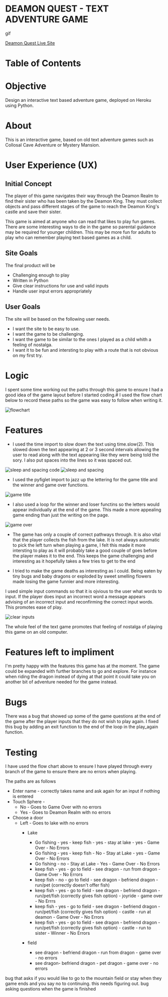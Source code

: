 # DEAMON QUEST - TEXT ADVENTURE GAME

gif

[Deamon Quest Live Site](https://pp3-adventure-game.herokuapp.com/)


# Table of Contents

# Objective

Design an interactive text based adventure game, deployed on Heroku using Python.

# About

This is an interactive game, based on old text adventure games such as Collosal Cave Adventure or Mystery Mansion. 

# User Experience (UX)

## Initial Concept

The player of this game navigates their way through the Deamon Realm to find their sister who has been taken by the Deamon King.  They must collect objects and pass different stages of the game to reach the Deamon King's castle and save their sister.

This game is aimed at anyone who can read that likes to play fun games.  There are some interesting ways to die in the game so parental guidance may be required for younger children.  This may be more fun for adults to play who can remember playing text based games as a child.

## Site Goals

The final product will be
- Challenging enough to play
- Written in Python
- Give clear instructions for use and valid inputs
- Handle user input errors appropriately

## User Goals

The site will be based on the following user needs.

- I want the site to be easy to use.
- I want the game to be challenging.
- I want the game to be similar to the ones I played as a child whith a feeling of nostalga.
- I want it to be fun and intersting to play with a route that is not obvious on my first try.

# Logic

I spent some time working out the paths through this game to ensure I had a good idea of the game layout before I started coding.#
I used the flow chart below to record these paths so the game was easy to follow when writing it.   

![flowchart](images/flowchart.png)


# Features

- I used the time import to slow down the text using time.slow(2).
This slowed down the text appearing at 2 or 3 second intervals allowing the user to read along with the text appearing like they were being told the sory.  I also put spaces into the lines so it was spaced out.

![sleep and spacing code](images/time-sleep-code.png)
![sleep and spacing](images/sleep-space.png)

- I used the pyfiglet import to jazz up the lettering for the game title and the winner and game over functions.

![game title](images/game-title.png)

- I also used a loop for the winner and loser functins so the letters would appear individually at the end of the game.  This made a more appealing game ending than just the writing on the page.

![game over](images/game-over.png)

- The game has only a couple of correct pathways through.  It is also vital that the player collects the fish from the lake.  It is not always automatic to pick the left turn when playing a game, I felt this made it more intersting to play as it will probably take a good couple of goes before the player makes it to the end.  This keeps the game challenging and interesting as it hopefully takes a few tries to get to the end

- I tried to make the game deaths as interesting as I could.  Being eaten by tiny bugs and baby dragons or exploded by sweet smelling flowers made losing the game funnier and more interesting. 

I used simple input commands so that it is ojvious to the user what words to input.  If the player does input an incorrect word a message appears advising of an incorrect input and reconfirming the correct input words.  This promotes ease of play.

![clear inputs](images/clear-inputs.png)

The whole feel of the text game promotes that feeling of nostalga of playing this game on an old computer.

# Features left to impliment

I'm pretty happy with the features this game has at the moment.  The game could be expanded with further branches to go and explore.  For instance when riding the dragon instead of dying at that point it could take you on another bit of adventure needed for the game instead.

# Bugs

There was a bug that showed up some of the game questions at the end of the game after the player inputs that they do not wish to play again.  I fixed this bug by adding an exit function to the end of the loop in the play_again function.

# Testing

I have used the flow chart above to ensure I have played through every branch of the game to ensure there are no errors when playing.

The paths are as follows

- Enter name - correctly takes name and ask again for an input if nothing is entered
- Touch Sphere - 
  - No - Goes to Game Over with no errors
  - Yes - Goes to Deamon Realm with no errors
- Choose a door
  - Left - Goes to lake with no errors
    - Lake 
      - Go fishing - yes - keep fish - yes - stay at lake - yes - Game Over - No Errors
      - Go fishing - yes - keep fish - No - Stay at Lake  - yes - Game Over - No Errors
      - Go fishing - no - Stay at Lake - Yes - Game Over - No Errors
      - keep fish - yes - go to field - see dragon - run from dragon - Game Over - No Errors
      - keep fish - no - go to field - see dragon - befriend dragon - run/pet (correctly doesn't offer fish)
      - keep fish - yes - go to field - see dragon - befriend dragon - run/pet/fish (correctly gives fish option) - joyride - game over - No Errrs
      - keep fish - yes - go to field - see dragon - befriend dragon - run/pet/fish (correctly gives fish option) - castle - run at deamon - Game Over - No Errors
      - keep fish - yes - go to field - see dragon - befriend dragon - run/pet/fish (correctly gives fish option) - castle - run to sister - Winner - No Errors
           

    - field
      - see dragon - befriend dragon - run from dragon - game over - no errors
      - see dragon- befriend dragon - pet dragon - game over - no errors

       
           

                














bug that asks if you would like to go to the mountain field or stay when they game ends and you say no to continuing.  this needs figuring out.
bug asking questions when the game is finished